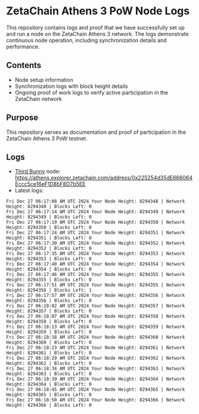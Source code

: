 # ZetaChain Athens 3 PoW Node Logs
This repository contains logs and proof that we have successfully set up and run a node on the ZetaChain Athens 3 network. The logs demonstrate continuous node operation, including synchronization details and performance.

## Contents
- Node setup information
- Synchronization logs with block height details
- Ongoing proof of work logs to verify active participation in the ZetaChain network

## Purpose
This repository serves as documentation and proof of participation in the ZetaChain Athens 3 PoW testnet.

## Logs

- [Third Bunny](https://thirdbunny.xyz/) node: https://athens.explorer.zetachain.com/address/0x225254d35dE666064Eccc5ce16eF1D8bF8D7b5EE
- Latest logs:
```
Fri Dec 27 06:17:08 AM UTC 2024 Your Node Height: 8294348 | Network Height: 8294348 | Blocks Left: 0
Fri Dec 27 06:17:14 AM UTC 2024 Your Node Height: 8294349 | Network Height: 8294349 | Blocks Left: 0
Fri Dec 27 06:17:19 AM UTC 2024 Your Node Height: 8294350 | Network Height: 8294350 | Blocks Left: 0
Fri Dec 27 06:17:24 AM UTC 2024 Your Node Height: 8294351 | Network Height: 8294351 | Blocks Left: 0
Fri Dec 27 06:17:30 AM UTC 2024 Your Node Height: 8294352 | Network Height: 8294352 | Blocks Left: 0
Fri Dec 27 06:17:35 AM UTC 2024 Your Node Height: 8294353 | Network Height: 8294353 | Blocks Left: 0
Fri Dec 27 06:17:40 AM UTC 2024 Your Node Height: 8294354 | Network Height: 8294354 | Blocks Left: 0
Fri Dec 27 06:17:46 AM UTC 2024 Your Node Height: 8294355 | Network Height: 8294355 | Blocks Left: 0
Fri Dec 27 06:17:51 AM UTC 2024 Your Node Height: 8294355 | Network Height: 8294356 | Blocks Left: 1
Fri Dec 27 06:17:57 AM UTC 2024 Your Node Height: 8294356 | Network Height: 8294356 | Blocks Left: 0
Fri Dec 27 06:18:02 AM UTC 2024 Your Node Height: 8294357 | Network Height: 8294357 | Blocks Left: 0
Fri Dec 27 06:18:07 AM UTC 2024 Your Node Height: 8294358 | Network Height: 8294358 | Blocks Left: 0
Fri Dec 27 06:18:13 AM UTC 2024 Your Node Height: 8294359 | Network Height: 8294359 | Blocks Left: 0
Fri Dec 27 06:18:18 AM UTC 2024 Your Node Height: 8294360 | Network Height: 8294360 | Blocks Left: 0
Fri Dec 27 06:18:23 AM UTC 2024 Your Node Height: 8294361 | Network Height: 8294361 | Blocks Left: 0
Fri Dec 27 06:18:29 AM UTC 2024 Your Node Height: 8294362 | Network Height: 8294362 | Blocks Left: 0
Fri Dec 27 06:18:34 AM UTC 2024 Your Node Height: 8294363 | Network Height: 8294363 | Blocks Left: 0
Fri Dec 27 06:18:39 AM UTC 2024 Your Node Height: 8294364 | Network Height: 8294364 | Blocks Left: 0
Fri Dec 27 06:18:45 AM UTC 2024 Your Node Height: 8294365 | Network Height: 8294365 | Blocks Left: 0
Fri Dec 27 06:18:50 AM UTC 2024 Your Node Height: 8294366 | Network Height: 8294366 | Blocks Left: 0
```
